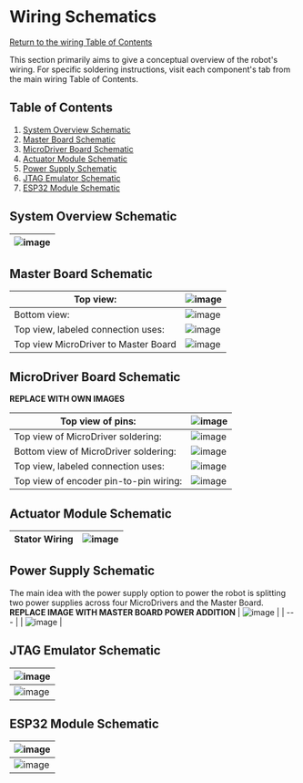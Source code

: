 # Wiring Schematics
[Return to the wiring Table of Contents](https://github.com/EmiliaPsacharopoulos/Quadruped-8dof-Robot/tree/main/Wiring#table-of-contents)

This section primarily aims to give a conceptual overview of the robot's wiring. For specific soldering instructions, visit each component's tab from the main wiring Table of Contents.

## Table of Contents
1. [System Overview Schematic](https://github.com/EmiliaPsacharopoulos/Quadruped-8dof-Robot/blob/main/Wiring/Wiring%20Schematics/README.md#system-overview-schematic)
2. [Master Board Schematic](https://github.com/EmiliaPsacharopoulos/Quadruped-8dof-Robot/blob/main/Wiring/Wiring%20Schematics/README.md#master-board-schematic)
3. [MicroDriver Board Schematic](https://github.com/EmiliaPsacharopoulos/Quadruped-8dof-Robot/blob/main/Wiring/Wiring%20Schematics/README.md#microdriver-board-schematic)
4. [Actuator Module Schematic](https://github.com/EmiliaPsacharopoulos/Quadruped-8dof-Robot/blob/main/Wiring/Wiring%20Schematics/README.md#actuator-module-schematic)
5. [Power Supply Schematic](https://github.com/EmiliaPsacharopoulos/Quadruped-8dof-Robot/blob/main/Wiring/Wiring%20Schematics/README.md#power-supply-schematic)
6. [JTAG Emulator Schematic](https://github.com/EmiliaPsacharopoulos/Quadruped-8dof-Robot/blob/main/Wiring/Wiring%20Schematics/README.md#jtag-emulator-schematic)
7. [ESP32 Module Schematic](https://github.com/EmiliaPsacharopoulos/Quadruped-8dof-Robot/blob/main/Wiring/Wiring%20Schematics/README.md#esp32-module-schematic)

## System Overview Schematic
| ![image](https://user-images.githubusercontent.com/84528674/122084717-138f9280-cdd0-11eb-844d-bb46c122dd31.png) |
| --- |

## Master Board Schematic

| Top view: | ![image](https://user-images.githubusercontent.com/84528674/120714237-f1714880-c490-11eb-91ce-914bdff66ef6.png) |
| --- | --- |
| Bottom view: | ![image](https://user-images.githubusercontent.com/84528674/120714423-2aa9b880-c491-11eb-918b-4bcee25e5786.png) |
| Top view, labeled connection uses: | ![image](https://user-images.githubusercontent.com/84528674/120714649-79efe900-c491-11eb-8632-b5b59cf0a7f1.png)| 
| Top view MicroDriver to Master Board | ![image](https://user-images.githubusercontent.com/84528674/120717091-ffc16380-c494-11eb-85ce-e03474413c85.png) |

## MicroDriver Board Schematic
**REPLACE WITH OWN IMAGES**

| Top view of pins: |  ![image](https://user-images.githubusercontent.com/84528674/120715474-a0625400-c492-11eb-9346-d0db1d223dad.png) |
| --- | --- |
| Top view of MicroDriver soldering: | ![image](https://user-images.githubusercontent.com/84528674/120716628-4ebac900-c494-11eb-8485-95e0e24657fd.png) |
| Bottom view of MicroDriver soldering: | ![image](https://user-images.githubusercontent.com/84528674/120715755-0fd84380-c493-11eb-9889-e3a2fb80686b.png) |
| Top view, labeled connection uses: | ![image](https://user-images.githubusercontent.com/84528674/120716922-b5d87d80-c494-11eb-999e-98013a6926a1.png) |
| Top view of encoder pin-to-pin wiring: | ![image](https://user-images.githubusercontent.com/84528674/120715101-1fa35800-c492-11eb-8a02-1d93c382d861.png) |

## Actuator Module Schematic
| Stator Wiring | ![image](https://user-images.githubusercontent.com/84528674/120717294-4c0ca380-c495-11eb-9f7c-e8d0128f54dd.png) |
| --- | --- |

## Power Supply Schematic
The main idea with the power supply option to power the robot is splitting two power supplies across four MicroDrivers and the Master Board. 
**REPLACE IMAGE WITH MASTER BOARD POWER ADDITION**
| ![image](https://user-images.githubusercontent.com/84528674/120664295-d387f180-c458-11eb-8c1a-fc36c6dd8ccf.png) |
| --- |
| ![image](https://user-images.githubusercontent.com/84528674/120674582-3a5dd880-c462-11eb-83c3-c5778c1277d2.png) |

## JTAG Emulator Schematic 
| ![image](https://user-images.githubusercontent.com/84528674/120709638-15ca2680-c48b-11eb-85ed-ee46989f4293.png) |
| --- |
| ![image](https://user-images.githubusercontent.com/84528674/120709690-2bd7e700-c48b-11eb-9ab5-60cec50478d1.png) |

## ESP32 Module Schematic
| ![image](https://user-images.githubusercontent.com/84528674/121087839-eb41db80-c7b2-11eb-88f0-d45fcf2a4cd4.png) |
| --- |
| ![image](https://user-images.githubusercontent.com/84528674/121087937-0b719a80-c7b3-11eb-83a0-433f2a313737.png) |
